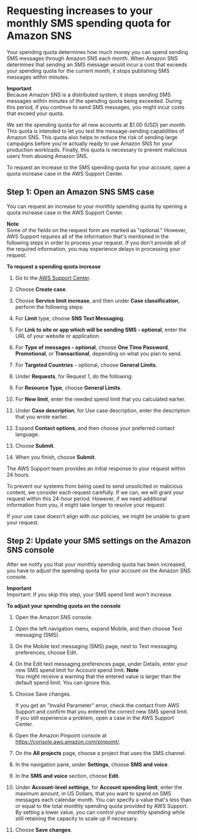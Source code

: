 # Requesting increases to your monthly SMS spending quota for Amazon SNS<a name="channels-sms-awssupport-spend-threshold"></a>

Your spending quota determines how much money you can spend sending SMS messages through Amazon SNS each month\. When Amazon SNS determines that sending an SMS message would incur a cost that exceeds your spending quota for the current month, it stops publishing SMS messages within minutes\.

**Important**  
Because Amazon SNS is a distributed system, it stops sending SMS messages within minutes of the spending quota being exceeded\. During this period, if you continue to send SMS messages, you might incur costs that exceed your quota\.

We set the spending quota for all new accounts at $1\.00 \(USD\) per month\. This quota is intended to let you test the message\-sending capabilities of Amazon SNS\. This quota also helps to reduce the risk of sending large campaigns before you're actually ready to use Amazon SNS for your production workloads\. Finally, this quota is necessary to prevent malicious users from abusing Amazon SNS\.

To request an increase to the SMS spending quota for your account, open a quota increase case in the AWS Support Center\.

## Step 1: Open an Amazon SNS SMS case<a name="channels-sms-awssupport-spend-threshold-open"></a>

You can request an increase to your monthly spending quota by opening a quota increase case in the AWS Support Center\.

**Note**  
Some of the fields on the request form are marked as "optional\." However, AWS Support requires all of the information that's mentioned in the following steps in order to process your request\. If you don't provide all of the required information, you may experience delays in processing your request\.

**To request a spending quota increase**

1. Go to the [AWS Support Center](https://console.aws.amazon.com/support/home#/)\. 

1. Choose **Create case**\.

1. Choose **Service limit increase**, and then under **Case classification**, perform the following steps:

1. For **Limit** type, choose **SNS Text Messaging**\.

1. For **Link to site or app which will be sending SMS \- optional**, enter the URL of your website or application\.

1. For **Type of messages \- optional**, choose **One Time Password**, **Promotional**, or **Transactional**, depending on what you plan to send\.

1. For **Targeted Countries** \- optional, choose **General Limits**\.

1. Under **Requests**, for Request 1, do the following:

1. For **Resource Type**, choose **General Limits**\.

1. For **New limit**, enter the needed spend limit that you calculated earlier\.

1. Under **Case description**, for Use case description, enter the description that you wrote earlier\.

1. Expand **Contact options**, and then choose your preferred contact language\.

1. Choose **Submit**\.

1. When you finish, choose **Submit**\. 

The AWS Support team provides an initial response to your request within 24 hours\.

To prevent our systems from being used to send unsolicited or malicious content, we consider each request carefully\. If we can, we will grant your request within this 24\-hour period\. However, if we need additional information from you, it might take longer to resolve your request\.

If your use case doesn't align with our policies, we might be unable to grant your request\.

## Step 2: Update your SMS settings on the Amazon SNS console<a name="channels-sms-awssupport-spend-threshold-settings"></a>

After we notify you that your monthly spending quota has been increased, you have to adjust the spending quota for your account on the Amazon SNS console\.

**Important**  
 Important: If you skip this step, your SMS spend limit won't increase\.

**To adjust your spending quota on the console**

1. Open the Amazon SNS console\.

1. Open the left navigation menu, expand Mobile, and then choose Text messaging \(SMS\)\.

1. On the Mobile text messaging \(SMS\) page, next to Text messaging preferences, choose Edit\.

1. On the Edit text messaging preferences page, under Details, enter your new SMS spend limit for Account spend limit\.
**Note**  
You might receive a warning that the entered value is larger than the default spend limit\. You can ignore this\. 

1. Choose Save changes\.

    If you get an "Invalid Parameter" error, check the contact from AWS Support and confirm that you entered the correct new SMS spend limit\. If you still experience a problem, open a case in the AWS Support Center\. 

1. Open the Amazon Pinpoint console at [https://console\.aws\.amazon\.com/pinpoint/](https://console.aws.amazon.com/pinpoint/)\.

1. On the **All projects** page, choose a project that uses the SMS channel\.

1. In the navigation pane, under **Settings**, choose **SMS and voice**\.

1. In the **SMS and voice** section, choose **Edit**\.

1. Under **Account\-level settings**, for **Account spending limit**, enter the maximum amount, in US Dollars, that you want to spend on SMS messages each calendar month\. You can specify a value that's less than or equal to the total monthly spending quota provided by AWS Support\. By setting a lower value, you can control your monthly spending while still retaining the capacity to scale up if necessary\.

1. Choose **Save changes**\.